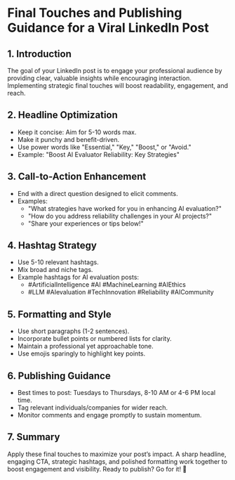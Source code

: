 # Final Touches and Publishing Guidance for a Viral LinkedIn Post

## 1. Introduction
The goal of your LinkedIn post is to engage your professional audience by providing clear, valuable insights while encouraging interaction. Implementing strategic final touches will boost readability, engagement, and reach.

## 2. Headline Optimization
- Keep it concise: Aim for 5-10 words max.
- Make it punchy and benefit-driven.
- Use power words like "Essential," "Key," "Boost," or "Avoid."
- Example: "Boost AI Evaluator Reliability: Key Strategies"

## 3. Call-to-Action Enhancement
- End with a direct question designed to elicit comments.
- Examples:
  - "What strategies have worked for you in enhancing AI evaluation?"
  - "How do you address reliability challenges in your AI projects?"
  - "Share your experiences or tips below!"

## 4. Hashtag Strategy
- Use 5-10 relevant hashtags.
- Mix broad and niche tags.
- Example hashtags for AI evaluation posts:
  - #ArtificialIntelligence #AI #MachineLearning #AIEthics
  - #LLM #AIevaluation #TechInnovation #Reliability #AICommunity

## 5. Formatting and Style
- Use short paragraphs (1-2 sentences).
- Incorporate bullet points or numbered lists for clarity.
- Maintain a professional yet approachable tone.
- Use emojis sparingly to highlight key points.

## 6. Publishing Guidance
- Best times to post: Tuesdays to Thursdays, 8-10 AM or 4-6 PM local time.
- Tag relevant individuals/companies for wider reach.
- Monitor comments and engage promptly to sustain momentum.

## 7. Summary
Apply these final touches to maximize your post’s impact. A sharp headline, engaging CTA, strategic hashtags, and polished formatting work together to boost engagement and visibility. Ready to publish? Go for it! 🚀
